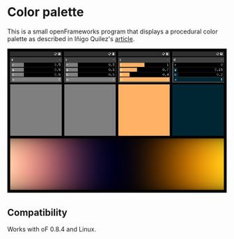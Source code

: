 Color palette
=============

This is a small openFrameworks program that displays a procedural color palette as described in Iñigo Quilez's [article](http://iquilezles.org/www/articles/palettes/palettes.htm).

![Screenshot](screenshot.png)

Compatibility
-------------

Works with oF 0.8.4 and Linux.